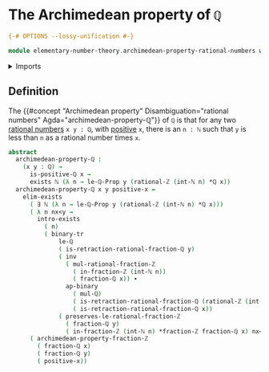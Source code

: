 # The Archimedean property of `ℚ`

```agda
{-# OPTIONS --lossy-unification #-}

module elementary-number-theory.archimedean-property-rational-numbers where
```

<details><summary>Imports</summary>

```agda
open import elementary-number-theory.archimedean-property-integer-fractions
open import elementary-number-theory.integer-fractions
open import elementary-number-theory.integers
open import elementary-number-theory.multiplication-integer-fractions
open import elementary-number-theory.multiplication-rational-numbers
open import elementary-number-theory.natural-numbers
open import elementary-number-theory.positive-rational-numbers
open import elementary-number-theory.rational-numbers
open import elementary-number-theory.strict-inequality-rational-numbers

open import foundation.action-on-identifications-binary-functions
open import foundation.binary-transport
open import foundation.dependent-pair-types
open import foundation.existential-quantification
open import foundation.identity-types
```

</details>

## Definition

The {{#concept "Archimedean property" Disambiguation="rational numbers" Agda="archimedean-property-ℚ"}} of `ℚ` is that for any two [rational numbers](elementary-number-theory.rational-numbers.md) `x y : ℚ`, with [positive](elementary-number-theory.positive-rational-numbers.md) `x`,
there is an `n : ℕ` such that `y` is less than `n` as a rational number times
`x`.

```agda
abstract
  archimedean-property-ℚ :
    (x y : ℚ) →
      is-positive-ℚ x →
      exists ℕ (λ n → le-ℚ-Prop y (rational-ℤ (int-ℕ n) *ℚ x))
  archimedean-property-ℚ x y positive-x =
    elim-exists
      ( ∃ ℕ (λ n → le-ℚ-Prop y (rational-ℤ (int-ℕ n) *ℚ x)))
      ( λ n nx<y →
        intro-exists
          ( n)
          ( binary-tr
              le-ℚ
              ( is-retraction-rational-fraction-ℚ y)
              ( inv
                ( mul-rational-fraction-ℤ
                  ( in-fraction-ℤ (int-ℕ n))
                  ( fraction-ℚ x)) ∙
                ap-binary
                  ( mul-ℚ)
                  ( is-retraction-rational-fraction-ℚ (rational-ℤ (int-ℕ n)))
                  ( is-retraction-rational-fraction-ℚ x))
              ( preserves-le-rational-fraction-ℤ
                ( fraction-ℚ y)
                ( in-fraction-ℤ (int-ℕ n) *fraction-ℤ fraction-ℚ x) nx<y)))
      ( archimedean-property-fraction-ℤ
        ( fraction-ℚ x)
        ( fraction-ℚ y)
        ( positive-x))
```
